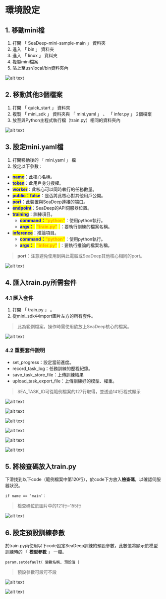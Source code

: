 # 環境設定

## 1. 移動mini檔

1. 打開 「 SeaDeep-mini-sample-main 」 資料夾
2. 進入 「 bin 」 資料夾
3. 進入 「 linux 」 資料夾
4. 複製mini檔案
5. 貼上至usr/local/bin資料夾內

![alt text](image.png)

## 2. 移動其他3個檔案

1. 打開 「 quick\_start 」 資料夾
2. 複製 「 mini\_sdk 」 資料夾與 「 mini.yaml 」 、 「 infer.py 」 2個檔案
3. 放至與Python主程式執行檔（train.py）相同的資料夾內

![alt text](image-1.png)

## 3. 設定mini.yaml檔

1. 打開移動後的 「 mini.yaml 」 檔
2. 設定以下參數：

* <mark style="color:blue;">**name**</mark>：此核心名稱。
* <mark style="color:blue;">**token**</mark>：此用戶身分授權。
* <mark style="color:blue;">**worker**</mark>：此核心可以同時執行的任務數量。
* <mark style="color:blue;">**public：false**</mark>：是否將此核心對其他用戶公開。
* <mark style="color:blue;">**port**</mark>：此裝置與SeaDeep連接的端口。
* <mark style="color:blue;">**endpoint**</mark>：SeaDeep的API伺服器位置。
* <mark style="color:blue;">**training**</mark>：訓練項目。
  * <mark style="color:blue;">**command：**</mark><mark style="color:orange;">**"python"**</mark>：使用python執行。
  * <mark style="color:blue;">**args：**</mark><mark style="color:yellow;">**\[**</mark>**&#x20;**<mark style="color:orange;">**"train.py"**</mark>**&#x20;**<mark style="color:yellow;">**]**</mark>：要執行訓練的檔案名稱。
* <mark style="color:blue;">**inference**</mark>：推論項目。
  * <mark style="color:blue;">**command：**</mark><mark style="color:orange;">**"python"**</mark>：使用python執行。
  * <mark style="color:blue;">**args：**</mark><mark style="color:yellow;">**\[**</mark>**&#x20;**<mark style="color:orange;">**"infer.py"**</mark>**&#x20;**<mark style="color:yellow;">**]**</mark>：要執行推論的檔案名稱。

> **port**：注意避免使用到與此電腦或SeaDeep其他核心相同的port。

![alt text](image-2.png)

## 4. 匯入train.py所需套件

### 4.1 匯入套件

1. 打開 「 train.py 」 。
2. 從mini\_sdk中import圖片左方的所有套件。

> 此為範例檔案，操作時需使用欲放上SeaDeep核心的檔案。

![alt text](image-3.png)

### 4.2 重要套件說明

* set\_progress：設定當前進度。
* record\_task\_log：任務訓練的歷程紀錄。
* save\_task\_store\_file：上傳訓練結果
* upload\_task\_export\_file：上傳訓練好的模型、權重。

> SEA\_TASK\_ID可從範例檔案的127行取得，並透過141行程式顯示

![alt text](image-4.png)

![alt text](image-5.png)



![alt text](image-6.png)

![alt text](image-7.png)

![alt text](image-8.png)

![alt text](image-9.png)

## 5. 將檢查碼放入train.py

下滑找到以下code（範例檔案中第120行），於code下方放入**檢查碼**，以確認伺服器狀況。

```
if name == ‘main’：
```

> 檢查碼位於圖片中的121行\~155行

![alt text](image-10.png)

## 6. 設定預設訓練參數

於train.py內使用以下code設定SeaDeep訓練的預設參數，此數值將顯示於模型訓練時的 「 **模型參數** 」 一欄。

```
param.setdefault( 變數名稱, 預設值 )
```

> 預設參數可設可不設

![alt text](image-11.png)

![alt text](image-12.png)
